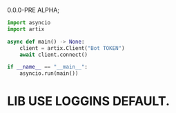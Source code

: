 0.0.0-PRE ALPHA;

```py
import asyncio
import artix

async def main() -> None:
    client = artix.Client("Bot TOKEN")
    await client.connect()

if __name__ == "__main__":
    asyncio.run(main())

```
# LIB USE LOGGINS DEFAULT.